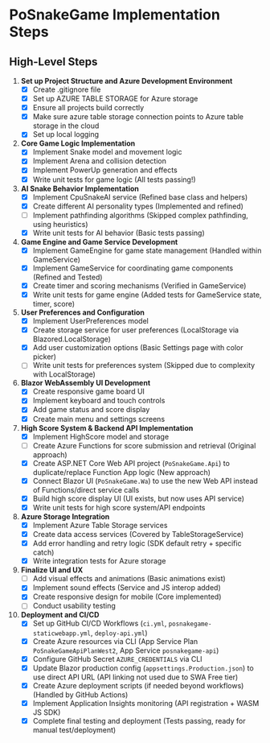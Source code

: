 # PoSnakeGame Implementation Steps

## High-Level Steps

1. **Set up Project Structure and Azure Development Environment**
   - [x] Create .gitignore file
   - [x] Set up AZURE TABLE STORAGE for  Azure storage 
   - [x] Ensure all projects build correctly
   - [x] Make sure azure table storage connection points to Azure table storage in the cloud
   - [x] Set up local logging

2. **Core Game Logic Implementation**
   - [x] Implement Snake model and movement logic
   - [x] Implement Arena and collision detection
   - [x] Implement PowerUp generation and effects
   - [x] Write unit tests for game logic (All tests passing!)

3. **AI Snake Behavior Implementation**
   - [x] Implement CpuSnakeAI service (Refined base class and helpers)
   - [x] Create different AI personality types (Implemented and refined)
   - [ ] Implement pathfinding algorithms (Skipped complex pathfinding, using heuristics)
   - [x] Write unit tests for AI behavior (Basic tests passing)

4. **Game Engine and Game Service Development**
   - [x] Implement GameEngine for game state management (Handled within GameService)
   - [x] Implement GameService for coordinating game components (Refined and Tested)
   - [x] Create timer and scoring mechanisms (Verified in GameService)
   - [x] Write unit tests for game engine (Added tests for GameService state, timer, score)

5. **User Preferences and Configuration**
   - [x] Implement UserPreferences model
   - [x] Create storage service for user preferences (LocalStorage via Blazored.LocalStorage)
   - [x] Add user customization options (Basic Settings page with color picker)
   - [ ] Write unit tests for preferences system (Skipped due to complexity with LocalStorage)

6. **Blazor WebAssembly UI Development**
   - [x] Create responsive game board UI
   - [x] Implement keyboard and touch controls
   - [x] Add game status and score display
   - [x] Create main menu and settings screens

7. **High Score System & Backend API Implementation**
   - [x] Implement HighScore model and storage
   - [ ] Create Azure Functions for score submission and retrieval (Original approach)
   - [x] Create ASP.NET Core Web API project (`PoSnakeGame.Api`) to duplicate/replace Function App logic (New approach)
   - [x] Connect Blazor UI (`PoSnakeGame.Wa`) to use the new Web API instead of Functions/direct service calls
   - [x] Build high score display UI (UI exists, but now uses API service)
   - [x] Write unit tests for high score system/API endpoints

8. **Azure Storage Integration**
   - [x] Implement Azure Table Storage services 
   - [x] Create data access services (Covered by TableStorageService)
   - [x] Add error handling and retry logic (SDK default retry + specific catch)
   - [x] Write integration tests for Azure storage

9. **Finalize UI and UX**
   - [ ] Add visual effects and animations (Basic animations exist)
   - [x] Implement sound effects (Service and JS interop added)
   - [x] Create responsive design for mobile (Core implemented)
   - [ ] Conduct usability testing

10. **Deployment and CI/CD**
    - [x] Set up GitHub CI/CD Workflows (`ci.yml`, `posnakegame-staticwebapp.yml`, `deploy-api.yml`)
    - [x] Create Azure resources via CLI (App Service Plan `PoSnakeGameApiPlanWest2`, App Service `posnakegame-api`)
    - [x] Configure GitHub Secret `AZURE_CREDENTIALS` via CLI
    - [x] Update Blazor production config (`appsettings.Production.json`) to use direct API URL (API linking not used due to SWA Free tier)
    - [x] Create Azure deployment scripts (if needed beyond workflows) (Handled by GitHub Actions)
    - [x] Implement Application Insights monitoring (API registration + WASM JS SDK)
    - [x] Complete final testing and deployment (Tests passing, ready for manual test/deployment)
